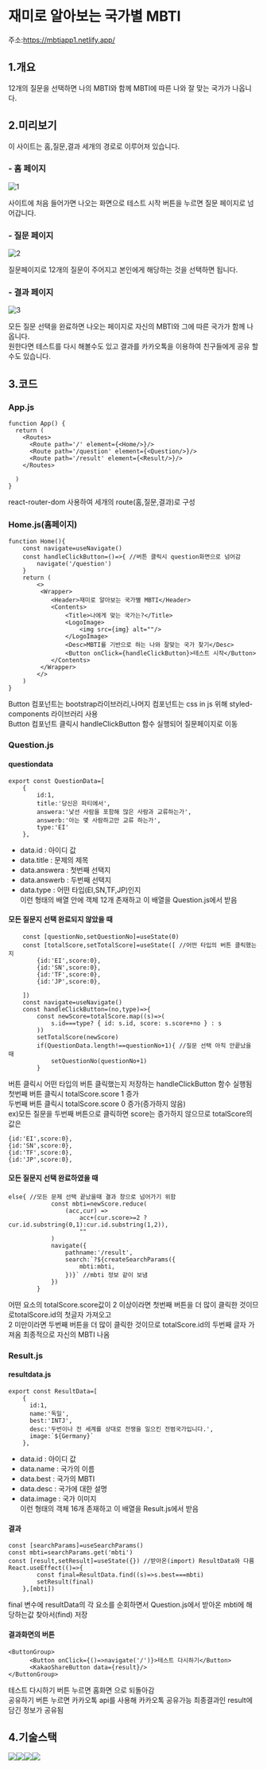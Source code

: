 # 재미로 알아보는 국가별 MBTI

주소:https://mbtiapp1.netlify.app/

## 1.개요
12개의 질문을 선택하면 나의 MBTI와 함께 MBTI에 따른 나와 잘 맞는 국가가 나옵니다.
## 2.미리보기
이 사이트는 홈,질문,결과 세개의 경로로 이루어져 있습니다.
### - 홈 페이지
![1](https://user-images.githubusercontent.com/86513078/203896694-3c9b7851-3b56-4b10-b643-e13adfca8e4f.PNG)

사이트에 처음 들어가면 나오는 화면으로 테스트 시작 버튼을 누르면 질문 페이지로 넘어갑니다.

### - 질문 페이지
![2](https://user-images.githubusercontent.com/86513078/203896884-e1a69d54-a9a2-4567-a143-19cf4f70e22c.PNG)

질문페이지로 12개의 질문이 주어지고 본인에게 해당하는 것을 선택하면 됩니다.

### - 결과 페이지
![3](https://user-images.githubusercontent.com/86513078/203896983-524a0d0a-7f59-4714-bf95-5c763c60bbcc.PNG)

모든 질문 선택을 완료하면 나오는 페이지로 자신의 MBTI와 그에 따른 국가가 함께 나옵니다.<br> 원한다면 테스트를 다시 해볼수도 있고 결과를 카카오톡을 이용하여 친구들에게 공유 할 수도 있습니다.

## 3.코드

### App.js
```JS
function App() {
  return (
    <Routes>
      <Route path='/' element={<Home/>}/>
      <Route path='/question' element={<Question/>}/>
      <Route path='/result' element={<Result/>}/>
    </Routes>
         
  )
}
```
react-router-dom 사용하여 세개의 route(홈,질문,결과)로 구성

### Home.js(홈페이지)
```JS
function Home(){
    const navigate=useNavigate()
    const handleClickButton=()=>{ //버튼 클릭시 question화면으로 넘어감
        navigate('/question')
    }
    return (
        <>
         <Wrapper>
            <Header>재미로 알아보는 국가별 MBTI</Header>
            <Contents>
                <Title>나에게 맞는 국가는?</Title>
                <LogoImage>
                    <img src={img} alt=""/>
                </LogoImage>
                <Desc>MBTI를 기반으로 하는 나와 잘맞는 국가 찾기</Desc>
                <Button onClick={handleClickButton}>테스트 시작</Button>
            </Contents>
         </Wrapper>
        </>
    )
}
```
Button 컴포넌트는 bootstrap라이브러리,나머지 컴포넌트는 css in js 위해 styled-components 라이브러리 사용<br>
Button 컴포넌트 클릭시 handleClickButton 함수 실행되어 질문페이지로 이동

### Question.js
#### questiondata
```JS
export const QuestionData=[
    {
        id:1,
        title:'당신은 파티에서',
        answera:'낯선 사람을 포함해 많은 사람과 교류하는가',
        answerb:'아는 몇 사람하고만 교류 하는가',
        type:'EI'
    },
 ```
 - data.id : 아이디 값<br>
 - data.title : 문제의 제목<br>
 - data.answera : 첫번째 선택지<br>
 - data.answerb : 두번째 선택지<br>
 - data.type : 어떤 타입(EI,SN,TF,JP)인지<br>
 이런 형태의 배열 안에 객체 12개 존재하고 이 배열을 Question.js에서 받음<br>
 
#### 모든 질문지 선택 완료되지 않았을 때
```JS
    const [questionNo,setQuestionNo]=useState(0)
    const [totalScore,setTotalScore]=useState([ //어떤 타입의 버튼 클릭했는지
        {id:'EI',score:0},
        {id:'SN',score:0},
        {id:'TF',score:0},
        {id:'JP',score:0},

    ])
    const navigate=useNavigate()
    const handleClickButton=(no,type)=>{
        const newScore=totalScore.map((s)=>(
            s.id===type? { id: s.id, score: s.score+no } : s
        ))
        setTotalScore(newScore)
        if(QuestionData.length!==questionNo+1){ //질문 선택 아직 안끝났을 때
            setQuestionNo(questionNo+1)
        }
```
버튼 클릭시 어떤 타입의 버튼 클릭했는지 저장하는 handleClickButton 함수 실행됨<br>
첫번째 버튼 클릭시 totalScore.score 1 증가 <br>
두번째 버튼 클릭시 totalScore.score 0 증가(증가하지 않음)<br>
ex)모든 질문을 두번째 버튼으로 클릭하면 score는 증가하지 않으므로 totalScore의 값은<br>
```JS
{id:'EI',score:0},
{id:'SN',score:0},
{id:'TF',score:0},
{id:'JP',score:0},
```
#### 모든 질문지 선택 완료하였을 때
```JS
else{ //모든 문제 선택 끝났을때 결과 창으로 넘어가기 위함
            const mbti=newScore.reduce(
                (acc,cur) => 
                    acc+(cur.score>=2 ? cur.id.substring(0,1):cur.id.substring(1,2)),
                    ""
            )
            navigate({
                pathname:'/result',
                search:`?${createSearchParams({
                    mbti:mbti,
                })}` //mbti 정보 같이 보냄
            })
        }
``` 
어떤 요소의 totalScore.score값이 2 이상이라면 첫번째 버튼을 더 많이 클릭한 것이므로totalScore.id의 첫글자 가져오고<br> 2 미만이라면 두번째 버튼을 더 많이 클릭한 것이므로 totalScore.id의 두번째 글자 가져옴 최종적으로 자신의 MBTI 나옴<br>
### Result.js
#### resultdata.js
```JS
export const ResultData=[
    {
      id:1,
      name:'독일',
      best:'INTJ',
      desc:'두번이나 전 세계를 상대로 전쟁을 일으킨 전범국가입니다.',
      image:`${Germany}`
    },
```    
- data.id : 아이디 값<br>
- data.name : 국가의 이름<br>
- data.best : 국가의 MBTI<br>
- data.desc : 국가에 대한 설명<br>
- data.image : 국가 이미지<br>
이런 형태의 객체 16개 존재하고 이 배열을 Result.js에서 받음<br>
#### 결과
```JS
const [searchParams]=useSearchParams()
const mbti=searchParams.get('mbti') 
const [result,setResult]=useState({}) //받아온(import) ResultData와 다름
React.useEffect(()=>{
        const final=ResultData.find((s)=>s.best===mbti)
        setResult(final)
    },[mbti])
```
final 변수에 resultData의 각 요소를 순회하면서 Question.js에서 받아온 mbti에 해당하는값 찾아서(find) 저장

#### 결과화면의 버튼
```JS
<ButtonGroup>
      <Button onClick={()=>navigate('/')}>테스트 다시하기</Button>
      <KakaoShareButton data={result}/>
</ButtonGroup>
```
테스트 다시하기 버튼 누르면 홈화면 으로 되돌아감<br>
공유하기 버튼 누르면 카카오톡 api를 사용해 카카오톡 공유가능 최종결과인 result에 담긴 정보가 공유됨

## 4.기술스택
<img src="https://img.shields.io/badge/JavaScript-F7DF1E?style=flat&logo=JavaScript&logoColor=white"/><img src="https://img.shields.io/badge/React-61DAFB?style=flat&logo=react&logoColor=white"/><img src="https://img.shields.io/badge/CSS3-1572B6?style=flat&logo=CSS3&logoColor=white"/><img src="https://img.shields.io/badge/HTML5-E34F26?style=flat&logo=HTML5&logoColor=white"/>

